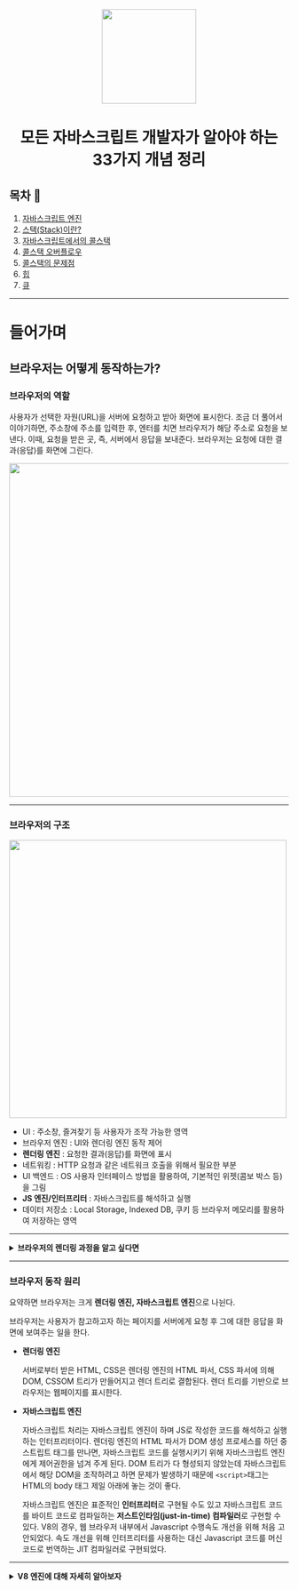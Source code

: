 <div align="center">

  <img height="170" width="170" src="https://img.icons8.com/color/344/javascript.png">

  # 모든 자바스크립트 개발자가 알아야 하는 33가지 개념 정리

</div>

## 목차 🥇

1. [자바스크립트 엔진](#JS-Engine)
2. [스택(Stack)이란?](#stack-is)
3. [자바스크립트에서의 콜스택](#callStack-is)
4. [콜스택 오버플로우](#callStack-overflow)
5. [콜스택의 문제점](#callStack-problem)
6. [힙](#heap)
7. [큐](#queue)

---

# 들어가며 

## 브라우저는 어떻게 동작하는가? <a name="JS-Engine"></a>

### 브라우저의 역할

사용자가 선택한 자원(URL)을 서버에 요청하고 받아 화면에 표시한다. 조금 더 풀어서 이야기하면, 주소창에 주소를 입력한 후, 엔터를 치면 브라우저가 해당 주소로 요청을 보낸다. 이때, 요청을 받은 곳, 즉, 서버에서 응답을 보내준다. 브라우저는 요청에 대한 결과(응답)를 화면에 그린다. 

<img src = "https://user-images.githubusercontent.com/59385491/97271699-3a667c00-1874-11eb-9e19-ef9f4d36924a.png" width="600px">

---

### 브라우저의 구조

<img src = "https://user-images.githubusercontent.com/59385491/97271824-6a158400-1874-11eb-884a-b7dff54c7ac0.png" width="500px">

- UI : 주소창, 즐겨찾기 등 사용자가 조작 가능한 영역
- 브라우저 엔진 : UI와 렌더링 엔진 동작 제어
- **렌더링 엔진** : 요청한 결과(응답)를 화면에 표시
- 네트워킹 : HTTP 요청과 같은 네트워크 호출을 위해서 필요한 부분
- UI 백엔드 : OS 사용자 인터페이스 방법을 활용하여, 기본적인 위젯(콤보 박스 등)을 그림
- **JS 엔진/인터프리터** : 자바스크립트를 해석하고 실행
- 데이터 저장소 : Local Storage, Indexed DB, 쿠키 등 브라우저 메모리를 활용하여 저장하는 영역

---

<details><summary><b>브라우저의 렌더링 과정을 알고 싶다면</b></summary>

<p>

<br></br>

### 브라우저의 렌더링 과정

#### 브라우저의 렌더링 엔진 - critical rendering path

브라우저의 렌더링 엔진은 서버로부터 받은 내용을 브라우저에 표시하는 역할을 한다.
다시 말해서, 서버로부터 받은 내용(HTML, CSS, Javascript.. 등의 파일)을 변환해서 화면에 픽셀 단위로 나타내는 과정이다.

> 1. DOM(Document Object Model) 생성
> 2. CSSOM(CSS Object Model) 생성
> 3. Render Tree(DOM + CSSOM) 생성
> 4. Render Tree 배치 
> 5. Render Tree 그리기

위와 같이 다섯 단계를 거친다. 2번 CSSOM 생성 과정을 따로 분리하지 않고, 네 단계로 표현하기도 한다.

<br></br>

#### 렌더링 엔진 flow chart

Webkit엔진에서는 이 과정을 각각 어떻게 처리하는 지 알아보자.

<img src = "https://user-images.githubusercontent.com/59385491/97272913-eb214b00-1875-11eb-926e-569bc0a6093e.png" width="700px">

<br></br>

1. DOM(Document Object Model) 생성

  - 다음 네 단계를 거쳐서, 트리 구조 모양의 DOM이 생성된다.
  - DOM 트리 구축을 위한 HTML 파싱 부분을 자세히 살펴보자.

  <img src = "https://user-images.githubusercontent.com/59385491/97301572-44e83c00-189b-11eb-8179-bb2f4fcbd3ee.png" width="700px">

  출처 : https://ko.wikipedia.org/wiki/%EB%AC%B8%EC%84%9C_%EA%B0%9D%EC%B2%B4_%EB%AA%A8%EB%8D%B8

  DOM은 Document Object Model의 약자이다.

  ---

  <details><summary><b>DOM이란 무엇인가?</b></summary>

  <p>

  ## DOM을 알기전에 BOM을 먼저 알아보자.

  ### BOM이란 무엇인가?

  웹 서비스 개발은 브라우저와 밀접한 관련이 있다. 모든 서비스는 사실 웹 브라우저를 바탕으로 실행된다. 이 브라우저와 관련된 객체들의 집합을 브라우저 객체 모델(BOM : Browser Object Model)이라고 부른다. 이 브라우저 객체 모델(BOM)을 이용해서 Browser와 관련된 기능들을 구성한다. DOM은 이 BOM 중 하나이다.

  브라우저 객체 모델(BOM)의 최상위 객체는 window라는 객체이다. DOM은 이 window 객체의 하위 객체이기도 하다.

  <p>

  ### DOM이란 무엇인가?

  DOM은 Document Object Model의 약자이다. Document는 문서이고, Object는 객체로 번역이 된다. 그리고 Model은 그냥 모델로 많이 쓴다. 문서 객체 모델로 번역할 수 있다.

  <p>

  #### 문서 객체란 무엇일까?

  문서 객체란 `html` 이나 `body` 같은 html 문서의 태그들을 Javascript가 이용할 수 있는 객체(object)로 만들면 그것을 문서 객체라고 한다. 그렇다면 html 문서의 태그들이 객체에 담긴 상태를 의미하는 것일까? 

  여기에 Model을 붙였는데 Model이라는 영어 단어에는 모형, 주형이라는 의미도 있고 모듈이라는 의미도 있다. 비슷하게 여기서는 문서 객체를 '인식하는 방식' 이라고 해석할 수 있다.

  이제 조금 더 명확하게 DOM을 정의해보겠다. DOM은 넓은 의미로 웹 브라우저가 HTML 페이지를 인식하는 방식을 의미한다. 조금 좁은 의미로 본다면 document 객체와 관련된 객체의 집합을 의미할 수 있다.

  이제 DOM을 보게 되면 웹 브라우저가 html 페이지를 인식하는 방식을 이야기 하거나 문서 객체(document object)와 관련된 객체의 집합에 관한 이야기라는 것을 쉽게 추측할 수 있다. 

  <p>

  ### DOM은 어떻게 생겼을까?

  <img src = "https://user-images.githubusercontent.com/59385491/97403120-2c2d6400-1937-11eb-8001-619dea71a1b7.jpg" width="700px">

  DOM을 제대로 이해하기 위해서는 tree라는 자료구조를 이해할 필요가 있다. DOM이 tree 형식의 자료구조를 가지고 있기 때문이다.

  tree의 자료구조를 간단히 설명하자면, 이름에서 알 수 있는 것처럼 하나의 root node에서 시작된다. 그런데 나무는 땅에서 솟아서 점점 위로 뻗어나가지만 tree형 자료구조는 흔히 위의 root node에서 아래로 퍼져나가는 형태로 그린다.

  tree에서는 위쪽의 node를 부모(parent)노드, 아랫쪽 노드를 자식(child)라고 한다. root node는 가장 위에서 시작되는 node이니까 parent가 없는 node가 된다. 그리고 children(자식)이 없는 node를 leaf node라고 한다. 뿌리(root)에서 시작해서 잎(leaf)에서 끝나는 것이다.

  <img src = "https://user-images.githubusercontent.com/59385491/97403101-23d52900-1937-11eb-9484-03e76b796d5d.jpg" width="700px">

  이 그림은 DOM에 포함된 `p` 태그를 더 자세히 본 그림이다. `p` 태그에도 자식 노드(childNode)들과 속성(attribute)들이 트리 형태로 자료 구조를 형성하고 있는 것을 알 수 있다. 우리는 DOM 객체에 먼저 접근하고 또 키워드를 통해서 필요한 노드에 접근해서 우리가 필요로 하는 작업들을 할 수 있다. 

  <p>

  ### node란 무엇인가?

  노드라는 말이 계속 나오는데, 그림과 매치를 시키면서 대략적으로 이해했겠지만, 조금 더 명확하게 집고 넘어가보자.

  tree 구조에서 root 노드를 포함한 모든 각각의 개체를 node라고 표현한다. head, body, title, script, h1, HEADER-1 등의 태그 뿐 아니라 태그 안의 텍스트나 속성 등도 모두 node에 속한다.

  이중 HTML 태그를 요소노드(Element Node)라고 부르고 요소 노드 안에 있는 글자를 Text 노드(Text Node)라고 부르기도 한다. 

  ### Javascript 문서객체를 생성한다는 것은 어떤 의미인가?

  문서 객체가 생성되는 방식은 두 가지로 나누어 볼 수 있다. 우선 웹 브라우저가 HTML 페이지에 적혀 있는 태그를 읽으면 생성하는 것이다. 
  이런 과정을 정적으로 문서 객체를 생성한다고 말한다. 단순히 적혀져 있는 그대로 문서객체가 생성되는 것을 표현한 것이다.

  반대로 원래 HTML 페이지에 없던 문서객체를 Javascript를 이용해서 생성할 수 있다. 이런 과정을 동적으로 문서 객체를 생성한다고 한다. 따라서 Javascript로 문서객체를 생성한다는 것은 처음에 HTML 페이지에 없던 문서객체를 동적으로 생성하는 것이 된다.


  ### DOM은 어떻게 사용할까?

  아래의 코드는 Javascript를 사용해서 동적으로 문서객체를 생성하는 예를 보겠다.


  ```html
  <!DOCTYPE html>
  <html>
  <head>
  <meta charset="UTF-8">
  <title> 문서객체 모델(DOM)</title >
  <script type= "text/javascript">
      
  </script>
  </head>
  <body>
    <h1 id ="header_1" name= "" >HEADER-1 </h1 >
    <div >
        <h1 id = "header_2">HEADER-2</h1 >
    </div >
    <hr >
    <h1 id = "clock"></h1>
  </body>
  </html>
  ```

  ![image](https://user-images.githubusercontent.com/59385491/97406951-52ee9900-193d-11eb-8ab6-008fd6c9c20d.png)

  여기서 이제 Javascript를 통해서 동적으로 문서객체를 생성해보겠다.

  ```javascript
  var header = document.createElement('h2');
  ```

  우선 document 객체에 접근해서 `h2`태그를 생성한다.

  ```javascript
  var textNode = document.createTextNode('Hello DOM');
  ```

  그 다음은 document 객체에 접근해서 TextNode를 생성하고 'Hello DOM'이라는 스트링을 넣어주고 있다. 


  ```javascript
  header.appendChild(textNode);
  ```

  위에서 생성한 `h2` 태그에 자식노드를 추가하고 있다. 그런데 그 추가되는 자식노드가 아까 위에서 생성한 Text Node이다. 

  ```javascript
  document.body.appendChild(header);
  ```

  이제 document 객체를 통해서 body 객체에 접근하고 있다. 그리고 body 객체에 자식 노드를 추가하고 있는데, 아까 `h2` 태그를 생성해서 TextNode까지 추가했던 header이다. 이렇게 추가하고 나면 위의 그림에서 아래처럼 문자가 추가된 것을 확인할 수 있다.


  ![image (1)](https://user-images.githubusercontent.com/59385491/97407490-11aab900-193e-11eb-9dd6-f60cd5ef3bcc.png)

  아래는 Javascript를 추가한 코드이다. 여기서는 `script`태그의 위치가 `body`태그보다 위이기 때문에 onload 메소드를 사용하지 않으면 에러가 나기 때문에 사용하고 있다.

  ```html
  <!DOCTYPE html>
  <html>
  <head>
  <meta charset="UTF-8">
  <title> 문서객체 모델(DOM)</title >
  <script type= "text/javascript">
      window.onload = function(){
        //1. 문서 객체 생성
        var header = document.createElement('h2'); //h2 태그를 생성해주는 것
        var textNode = document.createTextNode('Hello DOM');

        //2. 노드(요소/텍스트)를 연결.
        header.appendChild(textNode);

        //3. body 문서 객체에 header 문서 객체를 추가.
        document.body.appendChild(header);
      };
  </script>
  </head>
  <body>
    <h1 id ="header_1" name= "" >HEADER-1 </h1 >
    <div >
        <h1 id = "header_2">HEADER-2</h1 >
    </div >
    <hr >
    <h1 id = "clock"></h1>
  </body>
  </html>
  ```

  </p>
  </details>  

  ---

  위 그림을 보면 html 문서와 많이 비슷해 보인다. 
  바로 들여쓰기로 정렬된 html 문서의 구조와 트리구조가 비슷하다는 것을 알 수 있다. 

  렌더링 트리의 주요 동작 중 하나는, html 문서를 파싱해 트리구조로 변환한다는 것이다.

  물론 html만으로 구성된 트리는 뼈대만 있는 구조이다. 스타일을 적용하기 위해 css 또한 css 파서를 이용해 파싱 후 css 트리를 생성한다.
  렌더링 엔진은 최종적으로 DOM 트리 CSS 트리를 합쳐서 렌더링 트리를 만든다. 

  아래는 DOM 생성의 과정이다.

    1. Conversion(변환) : HTML의 raw bytes(원시 바이트)형태로 서버에서 받아온다. 해당 파일의 인코딩(ex: UTF-8)에 따라 문자로 변환한다.
    2. Tokenizing(토큰화) : 브라우저가 변환된 문자열을 HTML5 표준에 따라 고유 토큰으로 변환한다.
    3. Lexing(렉싱) : 이 토큰들은 다시 각각의 특성과 규칙을 정의한 object(객체) "노드"로 변환된다.
    4. DOM 생성 : HTML 마크업이 여러 태그 간의 관계를 나타내기 때문에 DOM은 트리 구조를 가진다. 따라서, DOM에 포함된 노드 또한 서로 관계를 가지게 된다. 
      
      다시 말해서, 노드의 상대적인 관계를 이용하면, 하나의 노드를 기준으로 모든 노드에 접근할 수 있다.
  
  - DOM 트리는 문서 마크업의 속성과 관계를 포함하지만, 렌더링될 때 표시되는 모습에 대해서는 CSSOM이 관여한다.

<br></br>

2. CSSOM(CSS Object Model) 생성
  - 1. 에서 DOM을 생성할 때 거쳤던 과정을 그대로 CSS에 반복한다. 그 결과로 브라우저가 이해하고 처리할 수 있는 형식(Style Rules)으로 변환된다.
  - CSSOM 역시 트리 구조를 가지는데, 그 이유는, '하향식'으로 규칙을 적용하기 때문이다. 루트(body)부터 시작해서, 트리를 만들어 가는 방식이다. 모든 요소의 최종 스타일을 확정할 때 브라우저는 해당 노드에 적용 가능한 가장 일반적인 규칙으로 시작한 후에 더욱 구체적인 규칙을 적용한다.

<br></br>

3. Render Tree(DOM + CSSOM) 생성 - Attachment
   - DOM 트리의 루트(HTML)에서 시작해서, 페이지에 표시되는 각각의 노드에 일치하는 CSSOM 규칙을 찾아 붙인다.
   - 이때, 렌더링 트리에는 페이지를 렌더링하는 데 필요한 가시적인 노드만 포함된다. 따라서, 메타 태그나 스크립트 태그 같은 노드나 `display : none`으로 스타일이 지정된 노드는 제외된다. 그러나, `visibility : hidden` 스타일이 적용된 노드는 보이지는 않지만 공간을 차지하므로, 렌더링 트리에 포함된다.
   - 이 렌더링 트리가 화면에서 최종적으로 그리는 내용이 된다.

<br></br>

4. Render Tree 배치 - Layout
   - 지금까지의 과정을 요약하면, 브라우저가 화면에 표시할 노드와 해당 노드의 스타일을 계산하면서, 하나의 그룹으로 묶어서 렌더링 트리를 만든 것이다.
   - 레이아웃은 브라우저가 화면에 그리기 전에, 이 노드들을 정확한 위치와 크기로 나타내기 위해서 계산하는 과정이다. 이때, 모든 상대적인 값(예:%단위)은 절대적인 값(예:px단위)로 변환된다.

<br></br>

5. Render Tree 그리고 - Painting
   - 렌더링 트리의 각 노드를 화면의 픽셀로 나타내는 작업이다.

</p>
</details>


---

### 브라우저 동작 원리

요약하면 브라우저는 크게 **렌더링 엔진, 자바스크립트 엔진**으로 나뉜다.

브라우저는 사용자가 참고하고자 하는 페이지를 서버에게 요청 후 그에 대한 응답을 화면에 보여주는 일을 한다.

  - **렌더링 엔진**
  
    서버로부터 받은 HTML, CSS은 렌더링 엔진의 HTML 파서, CSS 파서에 의해 DOM, CSSOM 트리가 만들어지고 렌더 트리로 결합된다. 렌더 트리를 기반으로 브라우저는 웹페이지를 표시한다. 

  - **자바스크립트 엔진**
  
    자바스크립트 처리는 자바스크립트 엔진이 하며 JS로 작성한 코드를 해석하고 실행하는 인터프리터이다. 
    렌더링 엔진의 HTML 파서가 DOM 생성 프로세스를 하던 중 스트립트 태그를 만나면, 자바스크립트 코드를 실행시키기 위해 자바스크립트 엔진에게 제어권한을 넘겨 주게 된다.
    DOM 트리가 다 형성되지 않았는데 자바스크립트에서 해당 DOM을 조작하려고 하면 문제가 발생하기 때문에 `<script>`태그는 HTML의 body 태그 제일 아래에 놓는 것이 좋다.
    
    자바스크립트 엔진은 표준적인 **인터프리터**로 구현될 수도 있고 자바스크립트 코드를 바이트 코드로 컴파일하는 **저스트인타임(just-in-time) 컴파일러**로 구현할 수 있다.
    V8의 경우, 웹 브라우저 내부에서 Javascript 수행속도 개선을 위해 처음 고안되었다. 속도 개선을 위해 인터프리터를 사용하는 대신 Javascript 코드를 머신코드로 번역하는 JIT 컴파일러로 구현되었다.

  ---

  <details><summary><b>V8 엔진에 대해 자세히 알아보자</b></summary>

    <p>

    ### V8의 특징

    V8 엔진은 C++로 작성 되었으며, ECMA-262에 기재된 ECMAScript 및 WebAssembly를 처리할 수 있다.

    V8은 IA-32, ARM, MIPS 프로세서를 사용하는 Windows 7 이상, macOS 10.12 이상, Linux x64 환경에서 실행이 가능하다.

    V8은 Chrome이 아니더라도, 독립적으로 실행이 가능한데, 대표적인 예가 V8으로 빌드된 Node.js가 있다.

    V8은 아래 특징을 지닌다.

    - JavaScript 소스 코드를 컴파일 하고, 실행한다.
    - 생성하는 Object를 메모리에 할당한다.
    - 가비지 콜렉션을 이용해 더 이상 사용되지 않는 Object의 메모리를 해제한다.
    - Hidden Class를 이용해 빠르게 프로퍼티에 접근한다.
    - TurboFan을 이용해 최적화된 코드로 만들어 속도 및 메모리를 최적화한다.

    --- 

    ### JIT Compiler

    Javascript는 보통 js 파일 (text)로 배포되고, 이를 브라우저에서 사용한다. 

    브라우저에서는 Javascript를 처리하기 위해서, Javascript 엔진으로 Javascript 소스를 내부에서 이해할 수 있는 언어로 변환하고 실행하는데, 이를 컴파일이라고 부른다. 

    브라우저에서 Javascript의 컴파일은 보통 Interpreter로 처리된다고 알려져 있지만, V8엔진에서는 꼭 그렇지도 않다.

    브라우저는 Javascript를 매번 브라우저가 이해할 수 있는 언어로 변환해야하는데, interpreter의 경우 항상 같은 코드를 반복해서, Compile하고 실행한다. 웹의 특성상 새로고침이나 페이지 이동이 잦은데, 항상 같은 코드를 반복해서 Compile하는 경우가 많다. 

    V8에서는 먼저 Javascript 코드를 Interpreter 방식으로 Compile 하고, 이를 **ByteCode**로 만들어낸다. 

    그리고 Compile 속도를 높이기 위해, 이 ByteCode를 캐싱해두고, 자주 쓰이는 코드를 인라인 캐싱과 같은 **최적화** 기법으로 최적화한 후, 이후에 Compile할 시에 참조하여 속도를 높인다. 

    이러한 방식을 **JIT (Just-In-Time) Compiler**이라고 하며, Interpreter의 느린 실행 속도를 개선할 수 있다.

    ---

    ### V8 컴파일 과정

    Javascript도 사람이 읽을 수 있는 코드이기 때문에, 기계가 읽을 수 있도록 기계어로 Compile 해야 한다.

    V8에서 Javascript 컴파일 과정은 다음과 같다.

    1. **Blink**에서 <script> 태그를 만나면, Javascript **스트리밍**을 시작한다.
    2. 스트리밍으로 전달 받은 UTF-16 문자열은 **Scanner**를 이용해 **Token** (let, for)을 생성한다.
    3. 생성된 **Token**을 가지고, **Parser**가 **추상 구문 트리 (AST)**를 만든다.
    4. 만들어진 **AST**는 **Ignition (Compiler)**에서 **Byte Code**로 컴파일한다. 
    5. 컴파일된 **Byte Code**를 실행함으로써 원하는 Javascript 동작이 실행된다. 

    이때 컴파일한 내용을 V8에서는 최적화를 진행한다.

    - Byte Code를 실행하면서, Profiling을 통해 최적화 해야 하는 데이터를 수집한다.
    - Profiling을 통해 찾은 데이터는 TurboFan을 통해 자주 사용되는 함수나 데이터를 기반으로 최적화를 진행하며, Optimized Machine Code를 생성한다.
    - 이후 Optimized Machine Code를 실행하며, 메모리 사용량을 줄이고, 기계어에 최적화되어, 속도와 성능을 향상 시킨다.

    위 과정을 영상을 통해 자세히 설명하고 있다. 

    [[참고](https://youtu.be/r5OWCtuKiAk/)](https://youtu.be/r5OWCtuKiAk)

    ---

    ### V8 Scanner 와 Token

    Javascript 파일은 Text로 이루어져 있으며, 이를 Network를 통해 다운받는다.

    V8에서는 이 Text 정보를 Parsing 하기 전에, 일정한 형태의 UTF-16으로 변환하고, Scanner를 이용해 Token을 생성한다.

    이 때 Token은 미리 정의한 항목과 개발자가 정의한 함수나 변수들이다. 

    - Javascript에 미리 정의되어 있는 for, const, if, function 같은 키워드
    - 공백 이나 탭
    - 변수 나 함수 식별자

    이때 모든 파일을 다운 받고 실행되는 것이 아니라, 스트리밍 중 도착하는 순서대로, 여러 chunk 관리되며, 30kB 이상이 되면, Script Stream Tread에서 Parsing을 싲가한다.

    Scanner 단계에서 속도를 올리기 위해서는 소스 코드를 축소하고, 불필요한 공백이나 주석을 제거하고, 비 ASCII 식별자를 피하는 것이 좋다. 

    ---

    ### V8 Parser와 AST

    Parser는 Token을 가지고, 컴파일러(Ignition)가 사용할 AST를 생성한다.

    AST(Abstract Syntax Tree)는 코드를 구조화된 트리로 만들어, 컴파일에서 사용할 수 있게 도와준다.

    AST란 소스코드를 트리로 만든 구조체이며, 보통 컴파일러에서 사용한다.

    [추상 구문 트리](https://ko.wikipedia.org/wiki/%EC%B6%94%EC%83%81_%EA%B5%AC%EB%AC%B8_%ED%8A%B8%EB%A6%AC)

    출처 : [V8 에서 Javascript 코드를 실행하는 방법 정리해보기](https://medium.com/@pks2974/v8-%EC%97%90%EC%84%9C-javascript-%EC%BD%94%EB%93%9C%EB%A5%BC-%EC%8B%A4%ED%96%89%ED%95%98%EB%8A%94-%EB%B0%A9%EB%B2%95-%EC%A0%95%EB%A6%AC%ED%95%B4%EB%B3%B4%EA%B8%B0-25837f61f551)

    </p>
    </details>

---

<details><summary><b>외부의 자바스크립트 파일을 불러오는 경우는?</b></summary>

<p>

외부 자바스크립트 파일의 경우 브라우저가 일시 중지하고 디스크, 캐시 또는 원격 서버에서 스크립트를 가져올 때까지 기다려야 한다.
이로 인해 주요 렌더링 경로에 수십 ~ 수천 밀리초의 지연이 추가로 발생할 수 있다.

</p>
</details>

---

<details><summary><b>만약 브라우저 탐색을 할 때 스크롤을 하거나, 어떤 것을 클릭하면서 화면의 위치를 바꿀 때, 브라우저는 어떻게 다시 화면을 그릴까?</b></summary>

<p>

처음 브라우저를 로딩할 때 생성된 렌더링 트리를 메모리에 캐싱한다. 

스크롤 등의 작업을 통해 화면의 위치가 바뀌는 작은 변화가 일어난다면 repainting의 과정만 거쳐 시스템 자원을 아낄 수 있다.

</p>
</details>

---

### 자바스크립트 엔진

자바스크립트는 싱글 스레드 언어로 한번에 하나의 태스크만 처리할 수 있다. 구글에서 개발한 V8를 비롯해 대부분의 자바스크립트 엔진은 크게 세 영역으로 나뉜다.

- Call Stack
- Task Queue(Event Queue)
- Heap

---

<br> </br>

# 콜스택(Call Stack)  

## 스택(Stack)이란? <a name="stack-is"></a>  

스택(Stack)은 후입선출(**L**ast **I**n **F**irst **O**ut, **LIFO**)을 기본으로 하는 자료구조다.

기본적인 보통 연산은 pop, push, peek, is_empty가 존재한다.

- pop : 스택의 출력 연산
- push : 스택의 입력 연산
- peek : 스택의 가장 상단의 데이터를 확인하는 연산
- is_empty : 스택이 비어있는지 확인하는 연산

<details><summary><b>스택(Stack)의 사용 사례</b></summary>

<p>

- 콜스택 (함수의 재귀호출)
- 웹 브라우저 방문기록
- 실행 취소 (undo)
- 괄호 검사
- 후위 표기법 계산

</p>
</details>

<br></br>

## 자바스크립트에서의 콜스택 <a name="callStack-is"></a>

자바스크립트는 **하나의 스레드**로 단 **1개의 동시성**만 다루는 언어다.

이것은 자바스크립트가 한 번에 1개의 작업만 다룰 수 있다는 뜻이다.

자바스크립트는 **힙, 큐**와 함께 구성하는 **단일 콜스택**을 갖는다.

<br></br>

## 콜스택이란?

자바스크립트 엔진이 구동되면서 실행 중인 **코드를 추적**하는 공간이 **콜스택**이다.

함수( `function` )의 호출( `call` )을 기록하는 스택( stack )자료구조다.

<br></br>

### 코드로 이해하기

아래의 간단한 코드를 이용해  Call Stack 을 설명해보려한다.

```jsx
function foo() {
  console.log('function foo is called')
  throw new Error('oops!')
}

function bar() {
  console.log('function bar is called')
  foo()
}

function baz() {
  console.log('function baz is called')
  bar()
}

baz()
```

아래와 같이  foo , bar , baz 라는 3개의 함수를 작성했다. 

3개의 함수는 아래와 같은 역할을 한다.

- baz 함수 : bar 함수를 호출 ( `call` )
- bar 함수 : foo 함수를 호출 ( `call` )
- foo 함수 : Error 를 던짐 ( `throw` )

<br></br>

### 이미지로 이해하기

1.  baz 함수 호출

<img src = "https://user-images.githubusercontent.com/59385491/97168759-57e00b00-17cc-11eb-97fe-dcbe98b4577b.png" width="400px">

baz 함수가 호출되고 콜스택에 baz 함수가 push 된다.

2.  bar 함수 호출

<img src = "https://user-images.githubusercontent.com/59385491/97168805-68908100-17cc-11eb-97be-7f37ddd6ad1b.png" width="400px">

bar 함수가 호출되고 콜스택에 bar 함수가 push 된다.

3.  foo 함수 호출

<img src = "https://user-images.githubusercontent.com/59385491/97168827-71815280-17cc-11eb-89a6-858212cb7a16.png" width="400px">

foo 함수가 호출되고 콜스택에 foo 함수가 push 된다.

4. 최종 콜스택

<img src = "https://user-images.githubusercontent.com/59385491/97168868-81993200-17cc-11eb-8373-009e64596f2d.png" width="400px">


모든 콜스택이 push 되고 문제가 없는 경우 상단에 존재하는 함수부터
하나씩 pop 되게 되어 콜스택이 비어 있게 되면 해당 프로그램이 종료되는 것이다.
위의 경우 가장 상단에 있는 foo 에서 오류가 발생해 프로그램이 비정상 종료된다.

<br></br>

### 콘솔로 이해하기

작성한 자바스크립트 파일을 실행시켜 봤다.

![5](https://user-images.githubusercontent.com/59385491/97168901-8cec5d80-17cc-11eb-8f55-f170011ab405.png)

baz , bar , foo 함수가 순서대로 호출되는 것을 확인할 수 있다.
Error 가 던져진 이후의 아래의 로그를 보면 콜스택 ( `Call Stack` )을 확인할 수 있다.

![6](https://user-images.githubusercontent.com/59385491/97168926-970e5c00-17cc-11eb-801c-5df51f0683d2.png)


에러가 발생한 이후의 로그를 확인해보면 위의 콜스택 ( Call Stack )이미지와 같이
foo , bar , baz 순서로 쌓여있는 것을 확인할 수 있다. 

<br></br>

### 콜스택 오버플로우 <a name="callStack-overflow"></a>

아래와 같이  overflow 함수를 재귀호출하는 코드를 작성해보았다.

```jsx
function overflow() {
  overflow()
}

overflow()
```

실행 결과는 아래의 이미지와 같다.

![7](https://user-images.githubusercontent.com/59385491/97168951-9fff2d80-17cc-11eb-8366-bf72b5188ff4.png)

**Maximum call stack size exceeded**와 같이 콜스택 사이즈가 초과되었다는 오류를 볼 수 있다.

<img src = "https://user-images.githubusercontent.com/59385491/97168984-a9889580-17cc-11eb-9890-5a4be90ad009.png" width="400px">


콜스택의 사이즈를 초과하면 더 이상 함수를 실행할 수 없고 오류가 발생하고 종료된다.

<br></br>


## 콜스택의 문제점 <a name="callStack-problem"></a>

단일 콜스택이기 때문에, 하나의 함수가 엄청 느려서 다른 함수 실행에 지장을 줄 때는 어떻게 해야 할까?
이 때 비동기 콜백(Asynchronous callbacks)을 사용하면 된다.

이런 콜백함수는 누가 관리하는가? 

메시지 큐(Queue)와 이벤트 루프(Event Loop)가 관리한다.

메시지 큐는 이벤트 발생 후 **콜백 함수**들이 기다리는 공간이다. **이벤트 루프**가 콜스택에 전달한다.
이벤트 루프는 콜백 큐의 콜백함수를 콜 스택에 전달한다. **단, 콜 스택이 비어있을때만 가져온다.**

 
이는 **[메시지 큐와 이벤트 루프]()**를 배울 때 자세하게 배우면 되겠다.

<br></br>

---

## 힙 <a name="heap"></a>

자바스크립트 엔진이 구동되면서 변수, 함수 같은 정보를 저장하는 곳이 **메모리 힙(Memory Heap)**이다.
즉, 동적으로 만들어진 객체(인스턴스)가 메모리에 할당되는 곳이다.


```jsx
let n = 123
let s = 'string'

let o = {
  a: 1,
  b: null,
}

let a = [1, null, 'string']

function f(a) {
  return a + 2
}
```

위와 같이 자바스크립트 코드에서 변수, 함수를 선언하게 되면 힙에 저장되는 것이다.

<br></br>
---

## 큐 <a name="queue"></a>


큐는 **선입선출**(**F**irst **I**n **F**irst **O**ut, **FIFO**)의 특징을 갖는 자료구조다.
자바스크립트의 런타임 환경의 **이벤트 큐**는 처리할 **메시지 목록**과 **실행할 콜백 함수**들을 갖는다.
setTimeOut 과 같은 비동기 함수는 Web API 를 호출하며 Web API 는 **콜백 함수**를 큐에 삽입한다.

```jsx
setTimeOut(function() {
  console.log('First Log')
}, 0)

console.log('Second Log')
```

자바스크립트의 이벤트 큐와 이벤트 루프를 잘 모르고 위의 코드를 실행시켰다면

코드의 실행결과가  First Log , Second Log 순서대로 출력되는 것을 기대했을 것이다.

<img src = "https://user-images.githubusercontent.com/59385491/97169047-c0c78300-17cc-11eb-90ba-91338e2460d4.png" width="500px">

코드를 실행시켜보면 위와 같이  Second Log 가 먼저 출력되게 된다.


![10](https://user-images.githubusercontent.com/59385491/97169061-c6bd6400-17cc-11eb-8339-d565172115aa.png)

setTimeOut 함수의 2번째 인자에 0ms를 주었다고 바로 실행되는 것이 아니다.
Web API 에 의해 호출된  First Log 가 출력되는 **콜백 함수**는 이벤트 큐에 삽입된다.
이것은 0ms뒤에 함수를 실행시키라는 의미가 아니라 **이벤트 큐에 삽입하라는 의미**다.

![11](https://user-images.githubusercontent.com/59385491/97169090-d046cc00-17cc-11eb-8de5-922c8e7e7101.png)

따라서  console.log("Second Log"); 가 **콜스택**에 삽입 된다.

![12](https://user-images.githubusercontent.com/59385491/97169111-d63cad00-17cc-11eb-81bc-fd1109b234f2.png)

**콜스택**에 있는 모든 함수 실행이 끝나고 삭제되어 **콜스택**이 비어있게 된다.

![13](https://user-images.githubusercontent.com/59385491/97169126-db99f780-17cc-11eb-84ee-8173b6770f71.png)

즉 스택이 비어있는 시점에  setTimeOut 함수의 콜백함수로 들어간 console.log("First Log") 가 큐에서 나오며 실행되는 것이다.

출처 : [Minsu's Dev Log](https://alstn2468.github.io/Javascript/2020-02-28-callstack/)

출처 : [imacoolgirlyo.log](https://velog.io/@imacoolgirlyo/JS-%EC%9E%90%EB%B0%94%EC%8A%A4%ED%81%AC%EB%A6%BD%ED%8A%B8-%EC%97%94%EC%A7%84-Event-Loop-Event-Queue-Call-Stack)

출처 : [장한보람블로그](https://janghanboram.github.io/2018/06/06/browser-rendering/)

출처 : [휴먼스케이프 기술 블로그](https://medium.com/humanscape-tech/javascript-%EB%8F%99%EC%9E%91%EC%9B%90%EB%A6%AC%EB%A5%BC-%EC%82%B4%ED%8E%B4%EB%B4%85%EC%8B%9C%EB%8B%A4-aef465c9c43)

출처 : [부스트 코스 브라우저의 동작 방식](https://changicho.tistory.com/11?category=788449)

출처 : [쉽게 읽는 프로그래밍](https://magnking.blog.me/220972680805)


---










